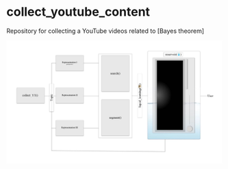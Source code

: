 # collect_youtube_content
Repository for collecting a YouTube videos related to [Bayes theorem]

![](collect_youtube_content_LL2@1x.jpg)
